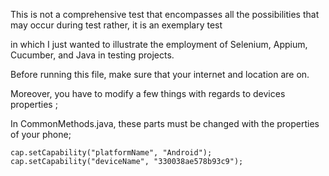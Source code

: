 
This is not a comprehensive test that encompasses all the possibilities that may occur during test rather, it is an exemplary test 

in which I just wanted to illustrate the employment of Selenium, Appium, Cucumber, and Java in testing projects. 

Before running this file,  make sure that your internet and location are on. 

Moreover, you have to modify a few things with regards to devices properties ; 


In CommonMethods.java, these parts must be changed with the properties of your phone; 

	cap.setCapability("platformName", "Android");
	cap.setCapability("deviceName", "330038ae578b93c9");
